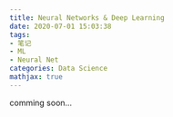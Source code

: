 ```yaml
---
title: Neural Networks & Deep Learning
date: 2020-07-01 15:03:38
tags:
- 笔记
- ML
- Neural Net
categories: Data Science
mathjax: true
---
```


comming soon...
